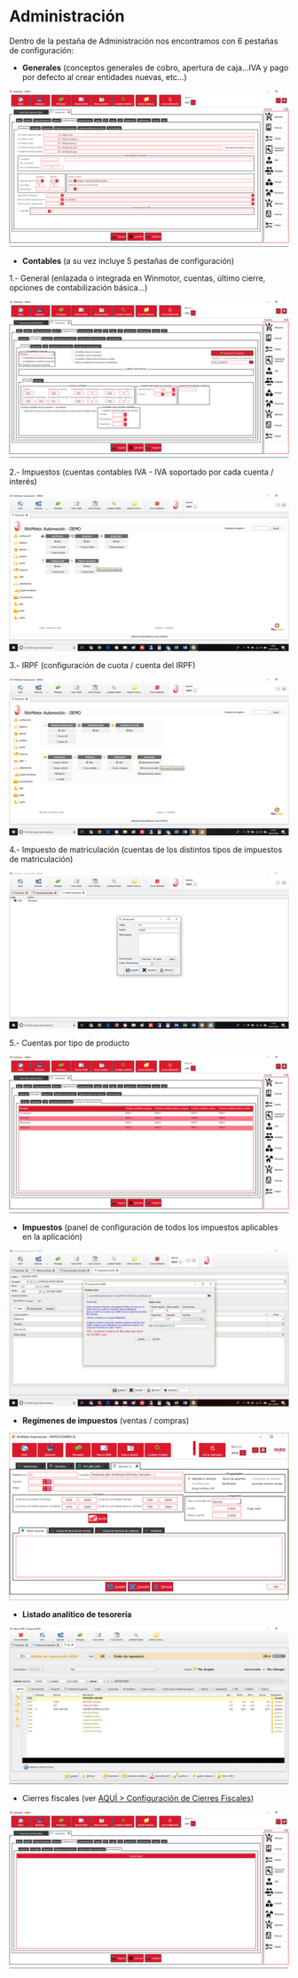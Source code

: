# Administración

Dentro de la pestaña de Administración nos encontramos con 6 pestañas de configuración:

* **Generales** \(conceptos generales de cobro, apertura de caja...IVA y pago por defecto al crear entidades nuevas, etc...\)

![](../../../.gitbook/assets/image%20%28365%29.png)

* **Contables** \(a su vez incluye 5 pestañas de configuración\)

1.- General \(enlazada o integrada en Winmotor, cuentas, último cierre, opciones de contabilización básica...\)

![](../../../.gitbook/assets/image%20%28473%29.png)

2.- Impuestos \(cuentas contables IVA - IVA soportado por cada cuenta / interés\)

![](../../../.gitbook/assets/image%20%2817%29.png)

3.- IRPF \(configuración de cuota / cuenta del IRPF\)

![](../../../.gitbook/assets/image%20%28285%29.png)

4.- Impuesto de matriculación \(cuentas de los distintos tipos de impuestos de matriculación\)

![](../../../.gitbook/assets/image%20%2859%29.png)

5.- Cuentas por tipo de producto

![](../../../.gitbook/assets/image%20%28397%29.png)

* **Impuestos** \(panel de configuración de todos los impuestos aplicables en la aplicación\)

![](../../../.gitbook/assets/image%20%28106%29.png)

* **Regímenes de impuestos** \(ventas / compras\)

![](../../../.gitbook/assets/image%20%28151%29.png)

* **Listado analítico de tesorería**

![](../../../.gitbook/assets/image%20%28270%29.png)

* Cierres fiscales \(ver [AQUÍ &gt; Configuración de Cierres Fiscales](../../administracion/enlace-contable/cierres-fiscales.md)\)

![](../../../.gitbook/assets/image%20%28382%29.png)





